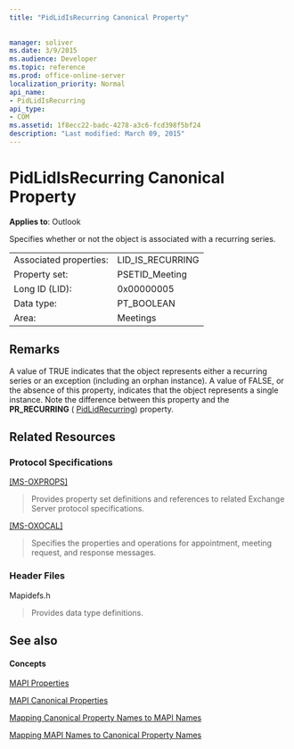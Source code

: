 ```yaml
---
title: "PidLidIsRecurring Canonical Property"
 
 
manager: soliver
ms.date: 3/9/2015
ms.audience: Developer
ms.topic: reference
ms.prod: office-online-server
localization_priority: Normal
api_name:
- PidLidIsRecurring
api_type:
- COM
ms.assetid: 1f8ecc22-badc-4278-a3c6-fcd398f5bf24
description: "Last modified: March 09, 2015"
---
```


# PidLidIsRecurring Canonical Property

  
  
**Applies to**: Outlook 
  
Specifies whether or not the object is associated with a recurring series.
  
|||
|:-----|:-----|
|Associated properties:  <br/> |LID_IS_RECURRING  <br/> |
|Property set:  <br/> |PSETID_Meeting  <br/> |
|Long ID (LID):  <br/> |0x00000005  <br/> |
|Data type:  <br/> |PT_BOOLEAN  <br/> |
|Area:  <br/> |Meetings  <br/> |
   
## Remarks

A value of TRUE indicates that the object represents either a recurring series or an exception (including an orphan instance). A value of FALSE, or the absence of this property, indicates that the object represents a single instance. Note the difference between this property and the **PR_RECURRING** ( [PidLidRecurring](pidlidrecurring-canonical-property.md)) property.
  
## Related Resources

### Protocol Specifications

[[MS-OXPROPS]](http://msdn.microsoft.com/library/f6ab1613-aefe-447d-a49c-18217230b148%28Office.15%29.aspx)
  
> Provides property set definitions and references to related Exchange Server protocol specifications.
    
[[MS-OXOCAL]](http://msdn.microsoft.com/library/09861fde-c8e4-4028-9346-e7c214cfdba1%28Office.15%29.aspx)
  
> Specifies the properties and operations for appointment, meeting request, and response messages.
    
### Header Files

Mapidefs.h
  
> Provides data type definitions.
    
## See also

#### Concepts

[MAPI Properties](mapi-properties.md)
  
[MAPI Canonical Properties](mapi-canonical-properties.md)
  
[Mapping Canonical Property Names to MAPI Names](mapping-canonical-property-names-to-mapi-names.md)
  
[Mapping MAPI Names to Canonical Property Names](mapping-mapi-names-to-canonical-property-names.md)

